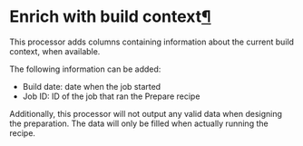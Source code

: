 Enrich with build context[¶](#enrich-with-build-context "Permalink to this heading")
====================================================================================


This processor adds columns containing information about the current build context, when available.


The following information can be added:


* Build date: date when the job started
* Job ID: ID of the job that ran the Prepare recipe


Additionally, this processor will not output any valid data when designing the preparation. The data
will only be filled when actually running the recipe.